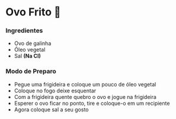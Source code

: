 # Ovo Frito :fried_egg: 

### Ingredientes

- Ovo de galinha
- Óleo vegetal
- Sal **(Na Cl)**

### Modo de Preparo

- Pegue uma frigideira e coloque um pouco de óleo vegetal
- Coloque no fogo deixe esquentar
- Com a frigideira quente quebro o ovo e jogue na frigideira
- Esperer o ovo ficar no ponto, tire e coloque-o em um recipiente
- Agora coloque sal a seu gosto
